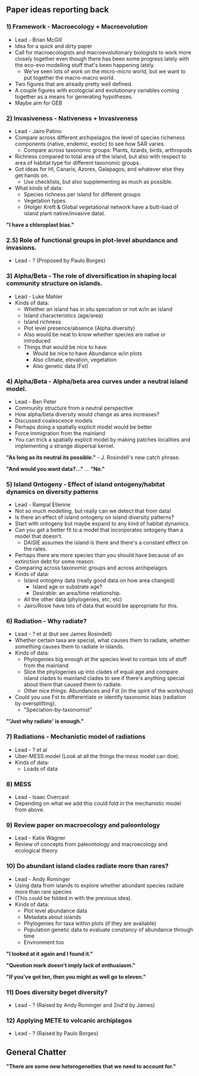 ## Paper ideas reporting back

### 1) Framework - Macroecology + Macroevolution
* Lead - Brian McGill
* Idea for a quick and dirty paper
* Call for macroecologists and macroevolutionary biologists to work more closely together even though there has been some progress lately with the eco-evo modelling stuff that's been happening lately.
    * We've seen lots of work on the micro-micro world, but we want to put together the macro-macro world.
* Two figures that are already pretty well defined.
* A couple figures with ecologcial and evolutionary variables coming together as a means for generating hypotheses.
* Maybe aim for GEB

### 2) Invasiveness - Nativeness + Invasiveness
* Lead - Jairo Patino
* Compare across different archipelagos the level of species richeness components (native, endemic, exotic) to see how SAR varies.
    * Compare across taxonomic groups: Plants, lizards, birds, arthropods
* Richness compared to total area of the island, but also with respect to area of habitat type for different taxonomic groups.
* Got ideas for HI, Canaris, Azores, Galapagos, and whatever else they get hands on.
    * Use checklists, but also supplementing as much as possible.
* What kinds of data:
    * Species richness per island for different groups
    * Vegetation types
    * (Holger Kreft & Global vegetational network have a butt-load of island plant native/invasive data).

**"I have a chloroplast bias."**

### 2.5) Role of functional groups in plot-level abundance and invasions.
* Lead - ? (Proposed by Paulo Borges)


### 3) Alpha/Beta - The role of diversification in shaping local community structure on islands.
* Lead - Luke Mahler
* Kinds of data:
    * Whether an island has in situ speciation or not w/in an island
    * Island characteristics (age/area)
    * Island richness
    * Plot level presence/absence (Alpha diversity)
    * Also would be neat to know whether species are native or introduced
    * Things that would be nice to have
        * Would be nice to have Abundance w/in plots
        * Also climate, elevation, vegetation
        * Also genetic data (Fst)

### 4) Alpha/Beta - Alpha/beta area curves under a neutral island model.
* Lead - Ben Peter
* Community structure from a neutral perspective
* How alpha/beta diversity would change as area increases?
* Discussed coalescence models
* Perhaps doing a spatially explicit model would be better
* Force immigration from the mainland
* You can trick a spatially explicit model by making patches localities and implementing a strange dispersal kernel.

**"As long as its neutral its possible."** - J. Rosindell's new catch phrase.

**"And would you want data?..."** ... **"No."**

### 5) Island Ontogeny - Effect of island ontogeny/habitat dynamics on diversity patterns
* Lead - Rampal Etienne
* Not so much modelling, but really can we detect that from data!
* Is there an effect of island ontogeny on island diversity patterns?
* Start with ontogeny but maybe expand to any kind of habitat dynamics.
* Can you get a better fit to a model that incorporates ontogeny than a model that doesn't.
    * DAISIE assumes the island is there and there's a constant effect on the rates.
* Perhaps there are more species than you should have because of an extinction debt for some reason.
* Comparing across taxonomic groups and across archipelagos.
* Kinds of data:
    * Island ontogeny data (really good data on how area changed)
        * Island age or substrate age?
        * Desirable: an area/time relationship.
    * All the other data (phylogenies, etc, etc)
    * Jairo/Rosie have lots of data that would be appropriate for this.

### 6) Radiation - Why radiate?
* Lead - ? et al (but see James Rosindell)
* Whether certain taxa are special, what causes them to radiate, whether something causes them to radiate in islands.
* Kinds of data:
    * Phylogenies big enough at the species level to contain lots of stuff from the mainland
    * Slice the phylogenies up into clades of equal age and compare island clades to mainland clades to see if there's anything special about them that caused them to radiate.
    * Other nice things: Abundances and Fst (in the spirit of the workshop)
* Could you use Fst to differentiate or identify taxonomic bias (radiation by oversplitting).
    * "Speciation-by-taxonomist"

**"'Just why radiate' is enough."**

### 7) Radiations - Mechanistic model of radiations
* Lead - ? et al
* Uber-MESS model (Look at all the things the mess model can doe).
* Kinds of data:
    * Loads of data

### 8) MESS
* Lead - Isaac Overcast
* Depending on what we add this could fold in the mechanistic model from above.

### 9) Review paper on macroecology and paleontology
* Lead - Katie Wagner
* Review of concepts from paleontology and macroecology and ecological theory

### 10) Do abundant island clades radiate more than rares?
* Lead - Andy Rominger
* Using data from islands to explore whether abundant species radiate more than rare species
* (This could be folded in with the previous idea).
* Kinds of data:
    * Plot level abundance data
    * Metadata about islands
    * Phylogenies for taxa within plots (if they are available)
    * Population genetic data to evaluate constancy of abundance through time
    * Environment too

**"I looked at it again and I found it."**

**"Question mark doesn't imply lack of enthusiasm."**

**"If you've got ten, then you might as well go to eleven."**

### 11) Does diversity beget diversity?
* Lead - ? (Raised by Andy Rominger and 2nd'd by James)

### 12) Applying METE to volcanic archiplagos
* Lead - ? (Raised by Paulo Borges)

## General Chatter

**"There are some new heterogeneities that we need to account for."**
